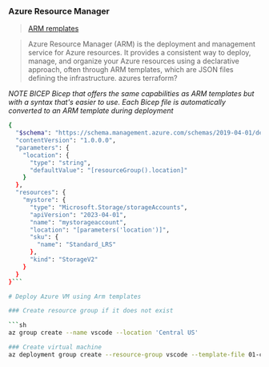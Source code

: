 
### Azure Resource Manager 
> [ARM remplates](]https://learn.microsoft.com/en-us/azure/azure-resource-manager/templates/overview)

> Azure Resource Manager (ARM) is the deployment and management service for Azure resources. It provides a consistent way to deploy, manage, and organize your Azure resources using a declarative approach, often through ARM templates, which are JSON files defining the infrastructure. 
 azures terraform?

_NOTE BICEP  Bicep that offers the same capabilities as ARM templates but with a syntax that's easier to use. Each Bicep file is automatically converted to an ARM template during deployment_

```sh
{
  "$schema": "https://schema.management.azure.com/schemas/2019-04-01/deploymentTemplate.json#",
  "contentVersion": "1.0.0.0",
  "parameters": {
    "location": {
      "type": "string",
      "defaultValue": "[resourceGroup().location]"
    }
  },
  "resources": {
    "mystore": {
      "type": "Microsoft.Storage/storageAccounts",
      "apiVersion": "2023-04-01",
      "name": "mystorageaccount",
      "location": "[parameters('location')]",
      "sku": {
        "name": "Standard_LRS"
      },
      "kind": "StorageV2"
    }
  }
}```

# Deploy Azure VM using Arm templates

### Create resource group if it does not exist 

```sh
az group create --name vscode --location 'Central US'

### Create virtual machine
az deployment group create --resource-group vscode --template-file 01-create-vm.json
```